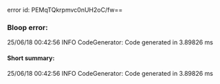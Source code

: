 error id: PEMqTQkrpmvc0nUH2oC/fw==
### Bloop error:

25/06/18 00:42:56 INFO CodeGenerator: Code generated in 3.89826 ms
#### Short summary: 

25/06/18 00:42:56 INFO CodeGenerator: Code generated in 3.89826 ms